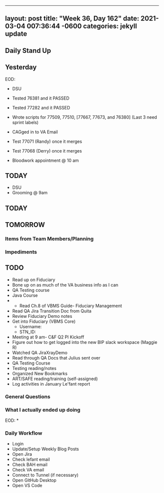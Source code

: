 
---
layout: post
title:  "Week 36, Day 162"
date:   2021-03-04 007:36:44 -0600
categories: jekyll update
---

## Daily Stand Up
## Yesterday
EOD:
* DSU
* Tested 76381 and it PASSED 
* Tested 77282 and it PASSED
* Wrote scripts for 77509, 77510, [77667, 77673, and 76380] (Last 3 need sprint labels)
* CAGged in to VA Email
    
* Test 77071 (Randy) once it merges
* Test 77068 (Derry) once it merges
* Bloodwork appointment @ 10 am
## TODAY
* DSU
* Grooming @ 9am

## TODAY


## TOMORROW

### Items from Team Members/Planning

### Impediments
## TODO
* Read up on Fiduciary
* Bone up on as much of the VA business info as I can
* QA Testing course
* Java Course
* * Read Ch.8 of VBMS Guide- Fiduciary Management
* Read QA Jira Transition Doc from Quita
* Review Fiduciary Demo notes
* Get into Fiduciary (VBMS Core)
  * Username: 
  * STN_ID:
* Meeting at 9 am- C&F Q2 PI Kickoff
* Figure out how to get logged into the new BIP slack workspace (Maggie R)
* Watched QA JiraXrayDemo 
* Read through QA Docs that Julius sent over
* QA Testing Course
* Testing reading/notes
* Organized New Bookmarks
* ART/SAFE reading/training (self-assigned)
* Log activities in January Le'fant report

### General Questions  

### What I actually ended up doing
EOD:
* 

### Daily Workflow
* Login
* Update/Setup Weekly Blog Posts
* Open Jira
* Check lefant email
* Check BAH email
* Check VA email
* Connect to Tunnel (if necessary)
* Open GitHub Desktop
* Open VS Code